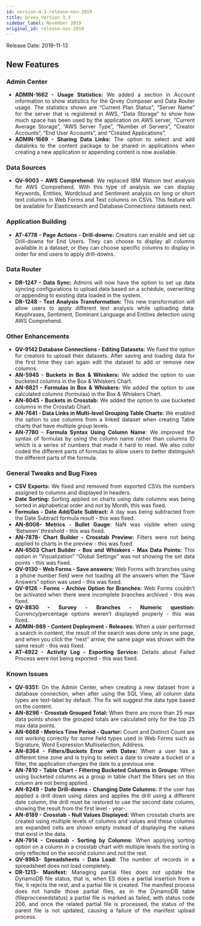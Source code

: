```yaml
---
id: version-4.1-release-nov-2019
title: Qrvey Version 3.3
sidebar_label: November 2019
original_id: release-nov-2019
---
```

<div style="text-align: justify">

Release Date: 2019-11-13
## New Features


### Admin Center



*   **ADMIN-1662 - Usage Statistics:** We added a section in Account information to show statistics for the Qrvey Composer and Data Router usage. The statistics shown are “Current Plan Status”, “Server Name” for the server that is registered in AWS, “Data Storage” to show how much space has been used by the application on AWS server, “Current Average Storage”, “AWS Server Type”, “Number of Servers”, “Creator Accounts”, “End User Accounts”, and “Created Applications”. 
*   **ADMIN-1669 - Sharing Data Links:** The option to select and add datalinks to the content package to be shared in applications when creating a new application or appending content is now available.

### Data Sources

*   **QV-9003 - AWS Comprehend:** We replaced IBM Watson text analysis for AWS Comprehend. With this type of  analysis we can display Keywords, Entities, Wordcloud and Sentiment analysis on long or short text columns in Web Forms and Text columns on CSVs. This feature will be available for Elasticsearch and Database Connections datasets next. 

### Application Building

*   **AT-4778 - Page Actions - Drill-downs:** Creators can enable and set up Drill-downs for End Users. They can choose to display all columns available in a dataset, or they can choose specific columns to display in order for end users to apply drill-downs. 

### Data Router

*   **DR-1247 - Data Sync:** Admins will now have the option to set up data syncing configurations to upload data based on a schedule, overwriting or appending to existing data loaded in the system. 
*   **DR-1248 - Text Analysis Transformation:** This new transformation will allow users to apply different text analysis while uploading data: Keyphrases, Sentiment, Dominant Language and Entities detection using AWS Comprehend.

### **Other Enhancements**

*   **QV-9142 Database Connections - Editing Datasets:** We fixed the option for creators to upload their datasets. After saving and loading data for the first time they can again edit the dataset to add or remove new columns. 
*   **AN-5945 - Buckets in Box & Whiskers:** We added the option to use bucketed columns in the Box & Whiskers Chart.
*   **AN-6821 - Formulas in Box & Whiskers:** We added the option to use calculated columns (formulas) in the Box & Whiskers Chart.
*   **AN-8045 - Buckets in Crosstab:** We added the option to use bucketed columns in the Crosstab Chart.
*   **AN-7641 - Data Links in Multi-level Grouping Table Charts:** We enabled the option to use columns from a linked dataset when creating Table charts that have multiple group levels. 
*   **AN-7780 - Formula Syntax Using Column Name**: We improved the syntax of formulas by using the column name rather than columns ID which is a series of numbers that made it hard to read. We also color coded the different parts of formulas to allow users to better distinguish the different parts of the formula. 

### **General Tweaks and Bug Fixes**

*   **CSV Exports:** We fixed and removed from exported CSVs the numbers assigned to columns and displayed in headers. 
*   **Date Sorting:** Sorting applied on charts using date columns was being sorted in alphabetical order and not by Month, this was fixed.  
*   **Formulas - Date Add/Date Subtract:** A day was being subtracted from the Date Subtract formula result - this was fixed.
*   **AN-8008- Metrics - Bullet Gauge**: NaN was visible when using ‘Between’ threshold - this was fixed.
*   **AN-7878- Chart Builder - Crosstab Preview:** Filters were not being applied to charts in the preview - this was fixed.
*   **AN-6503 Chart Builder - Box and Whiskers - Max Data Points:** This option in “Visualization” “Global Settings” was not showing the set data points - this was fixed.
*   **QV-9130 - Web Forms - Save answers:** Web Forms with branches using a phone number field were not loading all the answers when the “Save Answers” option was used - this was fixed.
*   **QV-9126 - Forms - Archive Option for Branches:** Web Forms couldn’t be activated when there were incomplete branches archived - this was fixed.
*   **QV-8830 - Survey - Branches - Numeric question:** Currency/percentage options weren’t displayed properly - this was fixed.
*   **ADMIN-989 - Content Deployment - Releases:** When a user performed a search in content, the result of the search was done only in one page, and when you click the “next” arrow, the same page was shown with the same result - this was fixed.
*   **AT-4922 - Activity Log - Exporting Service:** Details about Failed Process were not being exported - this was fixed.

### **Known Issues**

*   **QV-9351:** On the Admin Center, when creating a new dataset from a database connection, when after using the SQL View, all column data types are text-label by default. The fix will suggest the data type based on the content.
*   **AN-8296 - Crosstab Grouped Total:** When there are more than 25 max data points shown the grouped totals are calculated only  for the top 25 max data points. 
*   **AN-6668 - Metrics Time Period - Quarter:** Count and Distinct Count are not working correctly for some field types used in Web Forms such as Signature, Word Expression Multiselection, Address.
*   **AN-8364 - Filters/Buckets Error with Dates:** When a user has a different time zone and is trying to select a date to create a bucket or a filter, the application changes the date to a previous one. 
*   **AN-7810 - Table Chart - Filtering Bucketed Columns in Groups:**  When using bucketed columns as a group in table chart the filters set on this column are not being applied. 
*   **AN-8249 - Date Drill-downs - Changing Date Columns:** If the user has applied a drill down using dates and applies the drill using a different date column, the drill  must be restored to use the second date column, showing the result from the first level - year-. 
*   **AN-8189 - Crosstab - Null Values Displayed:** When crosstab charts are created using multiple levels of columns and values and these columns are expanded cells are shown empty instead of displaying the values that exist in the data.
*   **AN-7914 - Crosstab - Sorting by Columns:** When applying sorting option on a column in a crosstab chart with multiple levels the sorting is only reflected on the second column and not the rest.  
*   **QV-8963- Spreadsheets - Data Load:** The number of records in a spreadsheet does not load completely.
*   **DR-1213- Manifest:** Managing partial files does not update the DynamoDB file status, that is, when ES does a partial insertion from a file, it rejects the rest, and a partial file is created. The manifest process does not handle those partial files, as in the DynamoDB table (fileproccesedstatus) a partial file is marked as failed, with status code 206, and once the related partial file is processed, the status of the parent file is not updated, causing a failure of the manifest upload process.

